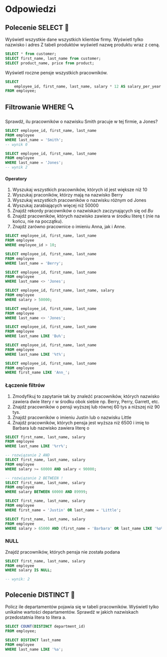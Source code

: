 # Odpowiedzi

## Polecenie SELECT 👀

Wyświetl wszystkie dane wszystkich klientów firmy.
Wyświetl tylko nazwisko i adres
Z tabeli produktów wyświetl nazwę produktu wraz z ceną.

```sql
SELECT * from customer;
SELECT first_name, last_name from customer;
SELECT product_name, price from product;
```

Wyświetl roczne pensje wszystkich pracowników.

```sql
SELECT
	employee_id, first_name, last_name, salary * 12 AS salary_per_year
FROM employee;
```

## Filtrowanie WHERE 🔍

Sprawdź, ilu pracowników o nazwisku Smith pracuje w tej firmie, a Jones?

```sql
SELECT employee_id, first_name, last_name
FROM employee
WHERE last_name = 'Smith';
-- wynik 0

SELECT employee_id, first_name, last_name
FROM employee
WHERE last_name = 'Jones';
-- wynik 2
```

#### Operatory

1. Wyszukaj wszystkich pracowników, których id jest większe niż 10
2. Wyszukaj praconików, którzy mają na nazwisko Berry
3. Wyszukaj wszystkich pracowników o nazwisku różnym od Jones
4. Wyszukaj zarabiających więcej niż 50000
5. Znajdź rekordy pracowników o nazwiskach zaczynających się od _Bu_
6. Znajdź pracowników, których nazwisko zawiera w środku literę t (nie na końcu, nie na początku).
7. Znajdź zarówno pracownice o imieniu Anna, jak i Anne.

```sql
SELECT employee_id, first_name, last_name
FROM employee
WHERE employee_id > 10;

SELECT employee_id, first_name, last_name
FROM employee
WHERE last_name = 'Berry';

SELECT employee_id, first_name, last_name
FROM employee
WHERE last_name <> 'Jones';

SELECT employee_id, first_name, last_name, salary
FROM employee
WHERE salary > 50000;

SELECT employee_id, first_name, last_name
FROM employee
WHERE last_name <> 'Jones';

SELECT employee_id, first_name, last_name
FROM employee
WHERE last_name LIKE 'Bu%';

SELECT employee_id, first_name, last_name
FROM employee
WHERE last_name LIKE '%t%';

SELECT employee_id, first_name, last_name
FROM employee
WHERE first_name LIKE 'Ann_';
```

### Łączenie filtrów

1. Zmodyfikuj to zapytanie tak by znaleźć pracowników, których nazwisko zawiera dwie litery r w środku obok siebie np. Berry, Perry, Garrett, etc.
2. Znajdź pracowników o pensji wyższej lub równej 60 tys a niższej niż 90 tys.
3. Znajdź pracowników o imieniu Justin lub o nazwisku Little
4. Znajdź pracowników, których pensja jest wyższa niż 6500 i imię to Barbara lub nazwisko zawiera literę o

```sql
SELECT first_name, last_name, salary
FROM employee 
WHERE last_name LIKE '%rr%';

-- rozwiązanie 2 AND
SELECT first_name, last_name, salary
FROM employee 
WHERE salary >= 60000 AND salary < 90000;

-- rozwiązanie 2 BETWEEN !
SELECT first_name, last_name, salary
FROM employee 
WHERE salary BETWEEN 60000 AND 89999;

SELECT first_name, last_name, salary
FROM employee 
WHERE first_name = 'Justin' OR last_name = 'Little';

SELECT first_name, last_name, salary
FROM employee 
WHERE salary > 65000 AND (first_name = 'Barbara' OR last_name LIKE '%o%');
```

### NULL
Znajdź pracowników, których pensja nie została podana

```sql
SELECT first_name, last_name, salary
FROM employee 
WHERE salary IS NULL;

-- wynik: 2
```

## Polecenie DISTINCT 🌠

Policz ile departamentów pojawia się w tabeli pracowników. Wyświetl tylko unikalne wartości departamentów.
Sprawdź w jakich nazwiskach przedostatnia litera to litera a.

```sql
SELECT COUNT(DISTINCT department_id)
FROM employee;

SELECT DISTINCT last_name
FROM employee
WHERE last_name LIKE '%a';
```